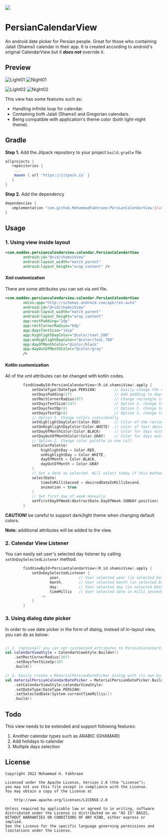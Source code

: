 [![](https://jitpack.io/v/MohammadFakhraee/PersianCalendarView.svg)](https://jitpack.io/#MohammadFakhraee/PersianCalendarView)

# PersianCalendarView

An android date picker for Persian people. Great for those who containing Jalali (Shamsi) calendar in their app. It is created according to android's original CalendarView but it **_does not_** override it.

## Preview

![Light01](https://user-images.githubusercontent.com/52785844/209424643-93990185-a1a1-4995-9e66-3e115ac51e0b.png)
![Night01](https://user-images.githubusercontent.com/52785844/209424737-24b4f239-29fc-4414-8fbc-2b24a4143f67.png)

![Light02](https://user-images.githubusercontent.com/52785844/209425080-61d6f703-b53c-420f-bea3-e4e65d2ea3a9.png)
![Night02](https://user-images.githubusercontent.com/52785844/209424677-cd002d0a-2de6-4091-99c8-dd5208a6f373.png)

This view has some features such as:
* Handling infinite loop for calendar.
* Containing both Jalali (Shamsi) and Gregorian calendars.
* Being compatible with application's theme color (both light-night theme).

## Gradle

**Step 1.** Add the Jitpack repository to your project `build.gradle` file

```gradle
allprojects {
   repositories {
    ...
    maven { url 'https://jitpack.io' }
   }
}
```

**Step 2.** Add the dependency

```gradle
dependencies {
   implementation "com.github.MohammadFakhraee:PersianCalendarView:$latest_version"
}
```

## Usage

### 1. Using view inside layout

```xml
<com.maddev.persiancalendarview.calendar.PersianCalendarView
        android:id="@+id/shamsiView"
        android:layout_width="match_parent"
        android:layout_height="wrap_content" />
```

#### Xml customization

There are some attributes you can set via xml file.

```xml
<com.maddev.persiancalendarview.calendar.PersianCalendarView
        xmlns:app="http://schemas.android.com/apk/res-auto"
        android:id="@+id/shamsiView"
        android:layout_width="match_parent"
        android:layout_height="wrap_content"
        app:rectPadding="2dp"
        app:rectCornerRadius="8dp"
        app:daysTextSize="14sp"
        app:highlightDayColor="@color/teal_200"
        app:onHighlightDayColor="@color/teal_700"
        app:dayOfMonthColor="@color/black"
        app:dayOutOfMonthColor="@color/gray"
        />                 
```

#### Kotlin customization

All of the xml attributes can be changed with kotlin codes.

```kotlin
        findViewById<PersianCalendarView>(R.id.shamsiView).apply {
            setDateType(DateType.PERSIAN)        // Easily change the calendar type you wanna show (DateType.PERSIAN, DateType.GREGORIAN)
            setDaysPadding(2f)                   // Add padding to days rectangle
            setRectCornerRadius(8f)              // Change rectangle corner radius
            setDaysTextSize(14f)                 // Option 1. change text size with float
            setDaysTextDp(8)                     // Option 2. change text size with dp
            setDaysTextSp(8)                     // Option 3. change text size with sp
            // Option 1. Change colors individually
            setHighlightDayColor(Color.RED)      // Color of the rectangle and today's text color
            setOnHighlightDayColor(Color.WHITE)  // Color of text above the rectangle
            setDayOfMonthColor(Color.BLACK)      // Color for days within the shown month
            setDayOutOfMonthColor(Color.GRAY)    // Color for days outside of the shown month
            // Option 2. Change color palette in one call
            setColorPalette(
                highlightDay = Color.RED,
                onHighlightDay = Color.WHITE,
                dayOfMonth = Color.BLACK,
                dayOutOfMonth = Color.GRAY
            )
            // Set a date as selected. Will select today if this method is not called
            selectDate(
                timeInMilliSecond = desiredDateInMilliSecond,
                animation = true
            )
            // Set first day of week manually
            setFirstDayOfWeek(AbstractDate.DayOfWeek.SUNDAY.position)
        }
```
**CAUTION!** be careful to support dark/light theme when changing default colors.

**Note:** additional attributes will be added to the view.

### 2. Calendar View Listener

You can easily set user's selected day listener by calling `setOnDaySelectedListener` method.

```kotlin
        findViewById<PersianCalendarView>(R.id.shamsiView).apply {
            setOnDaySelectedListener { 
                    year,        // User selected year (in selected DateType)
                    month,       // User selected month (in selected DateType)
                    day,         // User selected day (in selected DateType)
                    timeMillis   // User selected date in milli seconds
                ->
            }
        }
```

### 3. Using dialog date picker

In order to use date picker in the form of dialog, instead of in-layout view, you can do as below:

```kotlin

// 1. (optional) you can set customized attributes to PersianCalendarView by creating a CalendarViewStyle instance in a builder pattern:
val calendarViewStyle = CalendarViewStyle.Builder()
    .setRectCornerRadius(16f)
    .setDaysTextSizeSp(10)
    .build()

// 2. Easily create a MaterialPersianDatePicker dialog with its own builder class as below:
val materialPersianCalendarDatePicker = MaterialPersianDatePicker.Builder()
    .setCalendarViewStyle(calendarViewStyle)
    .setDateType(DateType.PERSIAN)
    .setSelectedDate(System.currentTimeMillis())
    .build()
```

## Todo

This view needs to be extended and support following features:
1. Another calendar types such as ARABIC (GHAMARI)
2. Add holidays to calendar
3. Multiple days selection

## License

    Copyright 2022 Mohammad H. Fakhraee

    Licensed under the Apache License, Version 2.0 (the "License");
    you may not use this file except in compliance with the License.
    You may obtain a copy of the License at

        http://www.apache.org/licenses/LICENSE-2.0

    Unless required by applicable law or agreed to in writing, software
    distributed under the License is distributed on an "AS IS" BASIS,
    WITHOUT WARRANTIES OR CONDITIONS OF ANY KIND, either express or implied.
    See the License for the specific language governing permissions and
    limitations under the License.
